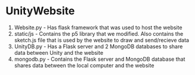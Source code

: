 # UnityWebsite
1) Website.py - Has flask framework that was used to host the website
2) static/js - Contains the p5 library that we modified. Also contains the sketch.js file that is used by the website to draw and send/recieve data
3) UnityDB.py - Has a Flask server and 2 MongoDB databases to share data between Unity and the website
4) mongodb.py - Contains the Flask server and MongoDB database that shares data between the local computer and the website
